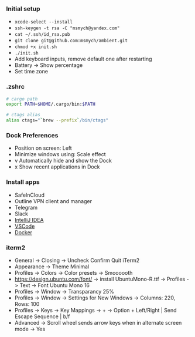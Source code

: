 ### Initial setup

* `xcode-select --install`
* `ssh-keygen -t rsa -C "msmych@yandex.com"`
* `cat ~/.ssh/id_rsa.pub`
* `git clone git@github.com:msmych/ambient.git`
* `chmod +x init.sh`
* `./init.sh`
* Add keyboard inputs, remove default one after restarting
* Battery -> Show percentage
* Set time zone

### .zshrc

```bash
# cargo path
export PATH=$HOME/.cargo/bin:$PATH

# ctags alias
alias ctags="`brew --prefix`/bin/ctags"
```

### Dock Preferences 

* Position on screen: Left
* Minimize windows using: Scale effect
* v Automatically hide and show the Dock
* x Show recent applications in Dock

### Install apps

* SafeInCloud
* Outline VPN client and manager
* Telegram
* Slack
* [IntelliJ IDEA](https://www.jetbrains.com/idea/download/download-thanks.html?platform=mac)
* [VSCode](https://code.visualstudio.com)
* [Docker](https://download.docker.com/mac/stable/Docker.dmg)

### iterm2

* General -> Closing -> Uncheck Confirm Quit iTerm2
* Appearance -> Theme Minimal
* Profiles -> Colors -> Color presets -> Smoooooth
* https://design.ubuntu.com/font/ -> install UbuntuMono-R.ttf -> Profiles -> Text -> Font Ubuntu Mono 16
* Profiles -> Window -> Transparancy 25%
* Profiles -> Window -> Settings for New Windows -> Columns: 220, Rows: 100
* Profiles -> Keys -> Key Mappings -> + -> Option + Left/Right | Send Escape Sequence | b/f
* Advanced -> Scroll wheel sends arrow keys when in alternate screen mode -> Yes
